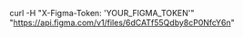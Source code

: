 curl -H "X-Figma-Token: 'YOUR_FIGMA_TOKEN'" \
     "https://api.figma.com/v1/files/6dCATf55Qdby8cP0NfcY6n"
